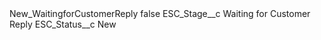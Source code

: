 <?xml version="1.0" encoding="UTF-8"?>
<CustomMetadata xmlns="http://soap.sforce.com/2006/04/metadata" xmlns:xsi="http://www.w3.org/2001/XMLSchema-instance" xmlns:xsd="http://www.w3.org/2001/XMLSchema">
    <label>New_WaitingforCustomerReply</label>
    <protected>false</protected>
    <values>
        <field>ESC_Stage__c</field>
        <value xsi:type="xsd:string">Waiting for Customer Reply</value>
    </values>
    <values>
        <field>ESC_Status__c</field>
        <value xsi:type="xsd:string">New</value>
    </values>
</CustomMetadata>

